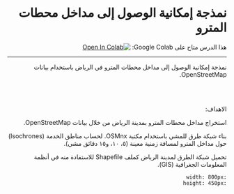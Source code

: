 <div dir="rtl">

# نمذجة إمكانية الوصول إلى مداخل محطات المترو


 هذا الدرس متاح على Google Colab:
[![Open In Colab](https://colab.research.google.com/assets/colab-badge.svg)](https://colab.research.google.com/github/Malmusidi/GeoStation/blob/main/mybook/tutorials/Riyadh_Road_Network.ipynb)

---


نمذجة إمكانية الوصول إلى مداخل محطات المترو في الرياض باستخدام بيانات OpenStreetMap.


<br><br>

الاهداف:

استخراج مداخل محطات المترو بمدينة الرياض من خلال بيانات OpenStreetMap.

بناء شبكة طرق للمشي باستخدام مكتبة OSMnx. لحساب مناطق الخدمة (Isochrones) حول مداخل المترو لمسافة زمنية معينة (٥، ١٠، و١٥ دقائق مشي).

تحميل شبكة الطرق لمدينة الرياض كملف Shapefile للاستفادة منه في أنظمة المعلومات الجغرافية (GIS).




```{youtube} Bj3AneSlufI
:width: 800px
:height: 450px
```  







<br><br>
